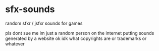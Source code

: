 # sfx-sounds
random sfxr / jsfxr sounds for games


pls dont sue me im just a random person on the internet putting sounds generated by a website ok idk what copyrights are or trademarks or whatever
